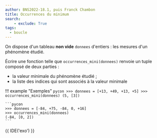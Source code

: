```yaml
---
author: BNS2022-18.1, puis Franck Chambon
title: Occurrences du minimum
search:
    - exclude: True
tags:
  - boucle
---
```

On dispose d'un tableau **non vide** `donnees` d'entiers : les mesures d'un phénomène étudié.

Écrire une fonction telle que `occurrences_mini(donnees)` renvoie un tuple composé de deux parties :

- la valeur minimale du phénomène étudié ;
- la liste des indices qui sont associés à la valeur minimale

!!! example "Exemples"
    ```pycon
    >>> donnees = [+13, +49, +13, +5]
    >>> occurrences_mini(donnees)
    (5, [3])
    ```

    ```pycon
    >>> donnees = [-84, +75, -84, 0, +16]
    >>> occurrences_mini(donnees)
    (-84, [0, 2])
    ```

{{ IDE('exo') }}

